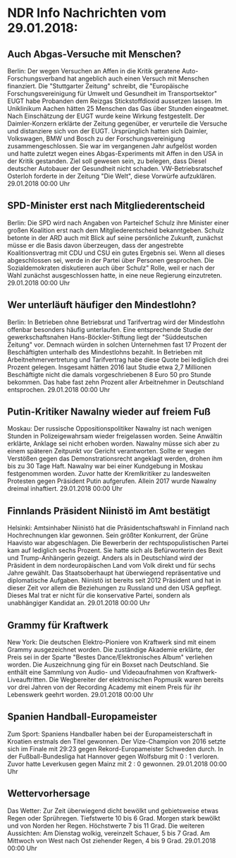 # NDR Info Nachrichten vom 29.01.2018:


## Auch Abgas-Versuche mit Menschen?
Berlin: Der wegen Versuchen an Affen in die Kritik geratene Auto-Forschungsverband hat angeblich auch einen Versuch mit Menschen finanziert. Die "Stuttgarter Zeitung" schreibt, die "Europäische Forschungsvereinigung für Umwelt und Gesundheit im Transportsektor" EUGT habe Probanden dem Reizgas Stickstoffdioxid aussetzen lassen. Im Uniklinikum Aachen hätten 25 Menschen das Gas über Stunden eingeatmet. Nach Einschätzung der EUGT wurde keine Wirkung festgestellt. Der Daimler-Konzern erklärte der Zeitung gegenüber, er verurteile die Versuche und distanziere sich von der EUGT. Ursprünglich hatten sich Daimler, Volkswagen, BMW und Bosch zu der Forschungsvereinigung zusammengeschlossen. Sie war im vergangenen Jahr aufgelöst worden und hatte zuletzt wegen eines Abgas-Experiments mit Affen in den USA in der Kritik gestanden. Ziel soll gewesen sein, zu belegen, dass Diesel deutscher Autobauer der Gesundheit nicht schaden. VW-Betriebsratschef Osterloh forderte in der Zeitung "Die Welt", diese Vorwürfe aufzuklären. 29.01.2018 00:00 Uhr 

## SPD-Minister erst nach Mitgliederentscheid
Berlin: Die SPD wird nach Angaben von Parteichef Schulz ihre Minister einer großen Koalition erst nach dem Mitgliederentscheid bekanntgeben. Schulz betonte in der ARD auch mit Blick auf seine persönliche Zukunft, zunächst müsse er die Basis davon überzeugen, dass der angestrebte Koalitionsvertrag mit CDU und CSU ein gutes Ergebnis sei. Wenn all dieses abgeschlossen sei, werde in der Partei über Personen gesprochen. Die Sozialdemokraten diskutieren auch über Schulz" Rolle, weil er nach der Wahl zunächst ausgeschlossen hatte, in eine neue Regierung einzutreten. 29.01.2018 00:00 Uhr 

## Wer unterläuft häufiger den Mindestlohn?
Berlin: In Betrieben ohne Betriebsrat und Tarifvertrag wird der Mindestlohn offenbar besonders häufig unterlaufen. Eine entsprechende Studie der gewerkschaftsnahen Hans-Böckler-Stiftung liegt der "Süddeutschen Zeitung" vor. Demnach würden in solchen Unternehmen fast 17 Prozent der Beschäftigten unterhalb des Mindestlohns bezahlt. In Betrieben mit Arbeitnehmervertretung und Tarifvertrag habe diese Quote bei lediglich drei Prozent gelegen. Insgesamt hätten 2016 laut Studie etwa 2,7 Millionen Beschäftigte nicht die damals vorgeschriebenen 8 Euro 50 pro Stunde bekommen. Das habe fast zehn Prozent aller Arbeitnehmer in Deutschland entsprochen. 29.01.2018 00:00 Uhr 

## Putin-Kritiker Nawalny wieder auf freiem Fuß
Moskau: Der russische Oppositionspolitiker Nawalny ist nach wenigen Stunden in Polizeigewahrsam wieder freigelassen worden. Seine Anwältin erklärte, Anklage sei nicht erhoben worden. Nawalny müsse sich aber zu einem späteren Zeitpunkt vor Gericht verantworten. Sollte er wegen Verstößen gegen das Demonstrationsrecht angeklagt werden, drohen ihm bis zu 30 Tage Haft. Nawalny war bei einer Kundgebung in Moskau festgenommen worden. Zuvor hatte der Kremlkritiker zu landesweiten Protesten gegen Präsident Putin aufgerufen. Allein 2017 wurde Nawalny dreimal inhaftiert. 29.01.2018 00:00 Uhr 

## Finnlands Präsident Niinistö im Amt bestätigt
Helsinki: Amtsinhaber Niinistö hat die Präsidentschaftswahl in Finnland nach Hochrechnungen klar gewonnen. Sein größter Konkurrent, der Grüne Haavisto war abgeschlagen. Die Bewerberin der rechtspopulistischen Partei kam auf lediglich sechs Prozent. Sie hatte sich als Befürworterin des Bexit und Trump-Anhängerin gezeigt. Anders als in Deutschland wird der Präsident in dem nordeuropäischen Land vom Volk direkt und für sechs Jahre gewählt. Das Staatsoberhaupt hat überwiegend repräsentative und diplomatische Aufgaben. Niinistö ist bereits seit 2012 Präsident und hat in dieser Zeit vor allem die Beziehungen zu Russland und den USA gepflegt. Dieses Mal trat er nicht für die konservative Partei, sondern als unabhängiger Kandidat an. 29.01.2018 00:00 Uhr 

## Grammy für Kraftwerk
New York: Die deutschen Elektro-Pioniere von Kraftwerk sind mit einem Grammy ausgezeichnet worden. Die zuständige Akademie erklärte, der Preis sei in der Sparte "Bestes Dance/Elektronisches Album" verliehen worden. Die Auszeichnung ging für ein Boxset nach Deutschland. Sie enthält eine Sammlung von Audio- und Videoaufnahmen von Kraftwerk-Liveauftritten. Die Wegbereiter der elektronischen Popmusik waren bereits vor drei Jahren von der Recording Academy mit einem Preis für ihr Lebenswerk geehrt worden. 29.01.2018 00:00 Uhr 

## Spanien Handball-Europameister
Zum Sport: Spaniens Handballer haben bei der Europameisterschaft in Kroatien erstmals den Titel gewonnen. Der Vize-Champion von 2016 setzte sich im Finale mit 29:23 gegen Rekord-Europameister Schweden durch. In der Fußball-Bundesliga hat Hannover gegen Wolfsburg mit 0 : 1 verloren. Zuvor hatte Leverkusen gegen Mainz mit 2 : 0 gewonnen. 29.01.2018 00:00 Uhr 

## Wettervorhersage
Das Wetter:
Zur Zeit überwiegend dicht bewölkt und gebietsweise etwas Regen oder Sprühregen. Tiefstwerte 10 bis 6 Grad. Morgen stark bewölkt und von Norden her Regen. Höchstwerte 7 bis 11 Grad. Die weiteren Aussichten: Am Dienstag wolkig, vereinzelt Schauer, 5 bis 7 Grad. Am Mittwoch von West nach Ost ziehender Regen, 4 bis 9 Grad. 29.01.2018 00:00 Uhr 
